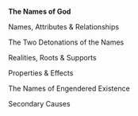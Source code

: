 **The Names of God**

Names, Attributes & Relationships

The Two Detonations of the Names

Realities, Roots & Supports

Properties & Effects

The Names of Engendered Existence

Secondary Causes
